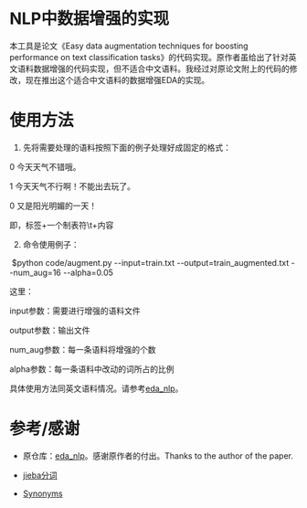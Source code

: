 # NLP中数据增强的实现

本工具是论文《Easy data augmentation techniques for boosting performance on text classification tasks》的代码实现。原作者虽给出了针对英文语料数据增强的代码实现，但不适合中文语料。我经过对原论文附上的代码的修改，现在推出这个适合中文语料的数据增强EDA的实现。



# 使用方法

1. 先将需要处理的语料按照下面的例子处理好成固定的格式：

0	今天天气不错哦。

1	今天天气不行啊！不能出去玩了。

0	又是阳光明媚的一天！



即，标签+一个制表符\t+内容



2. 命令使用例子：

​	$python code/augment.py --input=train.txt --output=train_augmented.txt --num_aug=16 --alpha=0.05

这里：

input参数：需要进行增强的语料文件

output参数：输出文件

num_aug参数：每一条语料将增强的个数

alpha参数：每一条语料中改动的词所占的比例



具体使用方法同英文语料情况。请参考[eda_nlp](https://github.com/jasonwei20/eda_nlp)。



# 参考/感谢

- 原仓库：[eda_nlp](https://github.com/jasonwei20/eda_nlp)。感谢原作者的付出。Thanks to the author of the paper.

- [jieba分词](https://github.com/fxsjy/jieba)
- [Synonyms](https://github.com/huyingxi/Synonyms)

